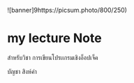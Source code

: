 ![banner]9https://picsum.photo/800/250)
# my lecture Note

สำหรับวิชา การเขียนโปรเเกรมเชิงอ็อปเจ็ค

บัญชา สิงห์คำ
